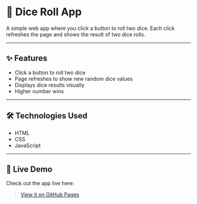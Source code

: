 # 🎲 Dice Roll App

A simple web app where you click a button to roll two dice. Each click refreshes the page and shows the result of two dice rolls.

---

## ✨ Features

- Click a button to roll two dice
- Page refreshes to show new random dice values
- Displays dice results visually
- Higher number wins

---

## 🛠️ Technologies Used

- HTML
- CSS
- JavaScript

---

## 🚀 Live Demo

Check out the app live here:  
> [View it on GitHub Pages](https://wasilewsky.github.io/dice-roll/)
